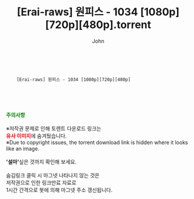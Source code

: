 ﻿---
layout: post
title:  "    [Erai-raws] 원피스 - 1034 [1080p][720p][480p].torrent"
author: John
categories: [ 애니/만화 ]
tags: [  ]
image:  
description: "    [Erai-raws] 원피스 - 1034 [1080p][720p][480p] torrent 정보 공유"
toc: true
toc_sticky: true
---

<br>

        [Erai-raws] 원피스 - 1034 [1080p][720p][480p]  
    
<br><br><br>
<p data-ke-size="size16"><b><span style="color: green;">주의사항</span></b><br /><br />※저작권 문제로 인해 토렌트 다운로드 링크는<br /><b><span style="color: red;">유사 이미지</span></b>에 숨겨뒀습니다.<br />※Due to copyright issues, the torrent download link is hidden where it looks like an image.<br /><br /><b>'설마'</b>싶은 것까지 확인해 보세요.<br /><br />숨김링크 클릭 시 마그넷 나타나지 않는 것은<br />저작권으로 인한 링크만료 자료로<br />1시간 간격으로 봇에 의해 마그넷 주소 갱신됩니다.</p>
